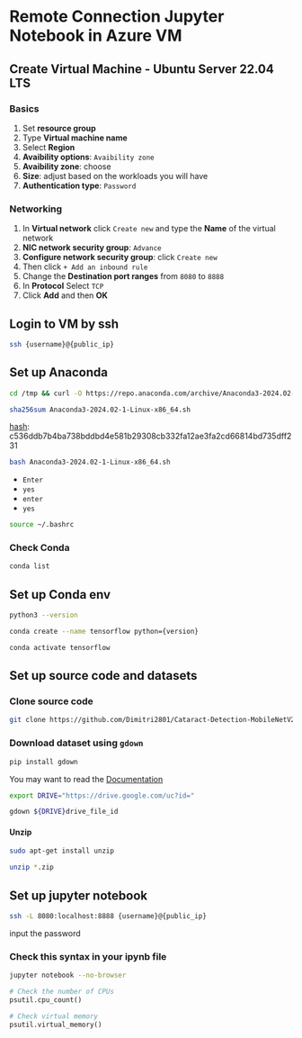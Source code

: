 # Remote Connection Jupyter Notebook in Azure VM

## Create Virtual Machine - Ubuntu Server 22.04 LTS 
### Basics
1. Set **resource group**
2. Type **Virtual machine name**
3. Select **Region**
4. **Avaibility options**: `Avaibility zone`
5. **Avaibility zone**: choose
6. **Size**: adjust based on the workloads you will have
7. **Authentication type**: `Password`

### Networking
1. In **Virtual network** click `Create new` and type the **Name** of the virtual network
2. **NIC network security group**: `Advance`
3. **Configure network security group**: click `Create new`
4. Then click `+ Add an inbound rule`
5. Change the **Destination port ranges** from `8080` to `8888`
6. In **Protocol** Select `TCP`
7. Click **Add** and then **OK**



## Login to VM by ssh
```bash
ssh {username}@{public_ip}
```

## Set up Anaconda
```bash
cd /tmp && curl -O https://repo.anaconda.com/archive/Anaconda3-2024.02-1-Linux-x86_64.sh
```

```bash
sha256sum Anaconda3-2024.02-1-Linux-x86_64.sh
```
[hash](https://docs.anaconda.com/free/anaconda/hashes/index.html): c536ddb7b4ba738bddbd4e581b29308cb332fa12ae3fa2cd66814bd735dff231

```bash
bash Anaconda3-2024.02-1-Linux-x86_64.sh
```
- `Enter`
- `yes`
- `enter`
- `yes`

```bash
source ~/.bashrc
```
### Check Conda
```bash
conda list
```

## Set up Conda env
```bash
python3 --version
```

```bash
conda create --name tensorflow python={version}
```

```bash
conda activate tensorflow
```

## Set up source code and datasets
### Clone source code
```bash
git clone https://github.com/Dimitri2801/Cataract-Detection-MobileNetV2.git
```

### Download dataset using `gdown`
```bash
pip install gdown
```
You may want to read the [Documentation](https://pypi.org/project/gdown/2.3.1/)

```bash
export DRIVE="https://drive.google.com/uc?id="
```

```bash
gdown ${DRIVE}drive_file_id
```
#### Unzip
```bash
sudo apt-get install unzip
```
```bash
unzip *.zip
```

## Set up jupyter notebook
```bash
ssh -L 8080:localhost:8888 {username}@{public_ip}
```
input the password

### Check this syntax in your ipynb file
```bash
jupyter notebook --no-browser
```

```python
# Check the number of CPUs
psutil.cpu_count()
```

```python
# Check virtual memory
psutil.virtual_memory()
```
